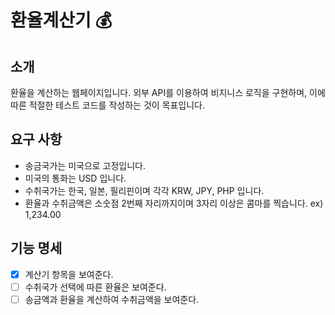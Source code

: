 # 환율계산기 💰

## 소개
환율을 계산하는 웹페이지입니다.
외부 API를 이용하여 비지니스 로직을 구현하며, 이에 따른 적절한 테스트 코드를 작성하는 것이 목표입니다.

## 요구 사항
- 송금국가는 미국으로 고정입니다.
- 미국의 통화는 USD 입니다.
- 수취국가는 한국, 일본, 필리핀이며 각각 KRW, JPY, PHP 입니다.
- 환율과 수취금액은 소숫점 2번째 자리까지이며 3자리 이상은 콤마를 찍습니다. ex) 1,234.00

## 기능 명세
- [x] 계산기 항목을 보여준다.
- [ ] 수취국가 선택에 따른 환율은 보여준다.
- [ ] 송금액과 환율을 계산하여 수취금액을 보여준다.
